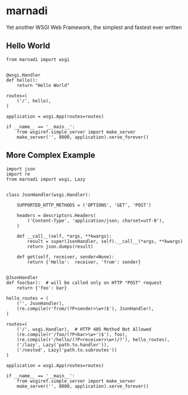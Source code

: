 marnadi
=======

Yet another WSGI Web Framework, the simplest and fastest ever written

Hello World
-------
    from marnadi import wsgi


    @wsgi.Handler
    def hello():
        return "Hello World"

    routes=(
        ('/', hello),
    )

    application = wsgi.App(routes=routes)

    if __name__ == '__main__':
        from wsgiref.simple_server import make_server
        make_server('', 8000, application).serve_forever()

More Complex Example
-------

    import json
    import re
    from marnadi import wsgi, Lazy


    class JsonHandler(wsgi.Handler):

        SUPPORTED_HTTP_METHODS = ('OPTIONS', 'GET', 'POST')

        headers = descriptors.Headers(
            ('Content-Type', 'application/json; charset=utf-8'),
        )

        def __call__(self, *args, **kwargs):
            result = super(JsonHandler, self).__call__(*args, **kwargs)
            return json.dumps(result)

        def get(self, receiver, sender=None):
            return {'Hello':  receiver, 'from': sender}


    @JsonHandler
    def foo(bar):  # will be called only on HTTP "POST" request
        return {'foo': bar}

    hello_routes = (
        ('', JsonHandler),
        (re.compile(r'from/(?P<sender>\w+)$'), JsonHandler),
    )

    routes=(
        ('/', wsgi.Handler),  # HTTP 405 Method Not Allowed
        (re.compile(r'/foo/(?P<bar>\w+')$'), foo),
        (re.compile(r'/hello/(?P<receiver>\w+)/?'), hello_routes),
        ('/lazy', Lazy('path.to.handler')),
        ('/nested', Lazy('path.to.subroutes'))
    )

    application = wsgi.App(routes=routes)

    if __name__ == '__main__':
        from wsgiref.simple_server import make_server
        make_server('', 8000, application).serve_forever()

